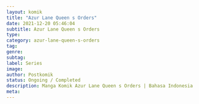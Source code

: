 ```yaml
---
layout: komik
title: "Azur Lane Queen s Orders"
date: 2021-12-20 05:46:04
subtitle: Azur Lane Queen s Orders
type: 
category: azur-lane-queen-s-orders
tag: 
genre: 
subtag: 
label: Series
image: 
author: Postkomik
status: Ongoing / Completed
description: Manga Komik Azur Lane Queen s Orders | Bahasa Indonesia
meta: 
---
```

